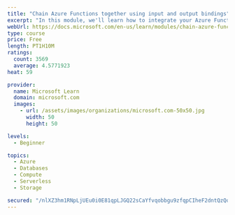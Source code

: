 ```yaml
---
title: "Chain Azure Functions together using input and output bindings"
excerpt: "In this module, we'll learn how to integrate your Azure Function with various data sources by using bindings."
webUrl: https://docs.microsoft.com/en-us/learn/modules/chain-azure-functions-data-using-bindings/
type: course
price: Free
length: PT1H10M
ratings:
  count: 3569
  average: 4.5771923
heat: 59

provider:
  name: Microsoft Learn
  domain: microsoft.com
  images:
    - url: /assets/images/organizations/microsoft.com-50x50.jpg
      width: 50
      height: 50

levels:
  - Beginner

topics:
  - Azure
  - Databases
  - Compute
  - Serverless
  - Storage

secured: "/nlXZ3hm1RNpLjUEu0i0E81qpLJGQ22sCaYfvqobbgu9zfqpCIheF2dntQzQovZN0N3ao38uLNV/4JSGpIa6eLT1/Ljz/dOdAtT/BR/CX1lSNpYqju6x1U0q5kp90puqRqVm7JlSAFLZen/VcOfM3akdQwhaUsSreAJnhzwAJI7G43+CT6MwL4Juv79KJ9OUoktrlOmPYCHYQRzVTGm+674X+enWUXifiE2opQpnzKok/ztm2CFrVBCaIfmuFqsu/cIxIH+wn2lw2iHI05qzeqdpBDpFv0AoUQ2M8BGlL47E5Z9/E02wGDkgfY6Tofww5JQVG0z4Hnx3v9w26FfIhtDm+bUZyX/5YGHQqmlD6DU2I3RN0y/VeFlqB8L80SvaS1T1lLm3B6Nydoo6I5Vja7P3RtpMmQoGypQQcq/0wCU=;HoarDIsit9tjYg79KXkTUA=="
---
```


